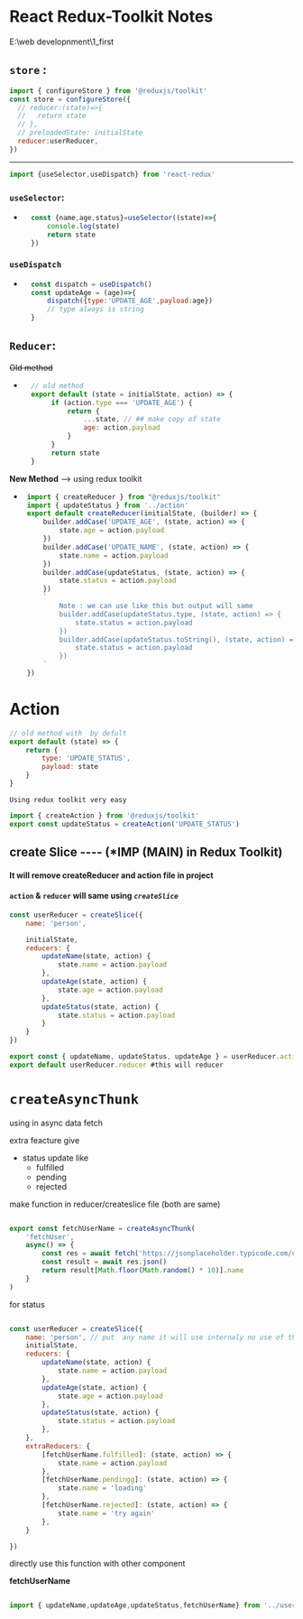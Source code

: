 # React Redux-Toolkit Notes
E:\web developnment\1_first
##  `store` :    
```javascript
import { configureStore } from '@reduxjs/toolkit'
const store = configureStore({
  // reducer:(state)=>{
  //   return state
  // },
  // preloadedState: initialState
  reducer:userReducer,
})
```
---
```javascript
import {useSelector,useDispatch} from 'react-redux'
```
### `useSelector`: 
- ```javascript
    const {name,age,status}=useSelector((state)=>{
        console.log(state)
        return state
    })
     ```

### `useDispatch`

- ```javascript
    const dispatch = useDispatch()
    const updateAge = (age)=>{
        dispatch({type:'UPDATE_AGE',payload:age})
        // type always is string
    }
  ```

##  `Reducer`: 

  ~~Old method~~
- ```javascript
    // old method
    export default (state = initialState, action) => {
         if (action.type === 'UPDATE_AGE') {
             return {
                 ...state, // ## make copy of state 
                 age: action.payload
             }
         }
         return state
    }
    ```
**New Method** --> using redux toolkit
-  ```javascript
    import { createReducer } from "@reduxjs/toolkit"
    import { updateStatus } from '../action'
    export default createReducer(initialState, (builder) => {
        builder.addCase('UPDATE_AGE', (state, action) => {
            state.age = action.payload
        })
        builder.addCase('UPDATE_NAME', (state, action) => {
            state.name = action.payload
        })
        builder.addCase(updateStatus, (state, action) => {
            state.status = action.payload
        })
        `
            Note : we can use like this but output will same
            builder.addCase(updateStatus.type, (state, action) => {
                state.status = action.payload
            })
            builder.addCase(updateStatus.toString(), (state, action) => {
                state.status = action.payload
            })
        `
    })
    ```

# Action

```javascript
// old method with  by defult 
export default (state) => {
    return {
        type: 'UPDATE_STATUS',
        payload: state
    }
}
```
`Using redux toolkit very easy`

```javascript
import { createAction } from '@reduxjs/toolkit'
export const updateStatus = createAction('UPDATE_STATUS')
```



## create Slice ---- (*IMP (MAIN) in Redux Toolkit)
#### It will remove createReducer and action file in project
#### `action` & `reducer` will same using *`createSlice`*



```javascript
const userReducer = createSlice({
    name: 'person',

    initialState,
    reducers: {
        updateName(state, action) {
            state.name = action.payload
        },
        updateAge(state, action) {
            state.age = action.payload
        },
        updateStatus(state, action) {
            state.status = action.payload
        }
    }
})

export const { updateName, updateStatus, updateAge } = userReducer.actions  #this will become action
export default userReducer.reducer #this will reducer

```



# `createAsyncThunk`
using in async data fetch 

extra feacture give 
- status update like
    - fulfilled
    - pending 
    - rejected

make function in reducer/createslice file (both are same)

```javascript

export const fetchUserName = createAsyncThunk(
    'fetchUser',
    async() => {
        const res = await fetch('https://jsonplaceholder.typicode.com/users')
        const result = await res.json()
        return result[Math.floor(Math.random() * 10)].name
    }
)
```

for status 
```javascript

const userReducer = createSlice({
    name: 'person', // put  any name it will use internaly no use of this name 
    initialState,
    reducers: {
        updateName(state, action) {
            state.name = action.payload
        },
        updateAge(state, action) {
            state.age = action.payload
        },
        updateStatus(state, action) {
            state.status = action.payload
        },
    },
    extraReducers: {
        [fetchUserName.fulfilled]: (state, action) => {
            state.name = action.payload
        },
        [fetchUserName.pendingg]: (state, action) => {
            state.name = 'loading'
        },
        [fetchUserName.rejected]: (state, action) => {
            state.name = 'try again'
        },
    }

})
```
directly use this function with other component 

**fetchUserName**
```javascript

import { updateName,updateAge,updateStatus,fetchUserName} from '../userReducer'
```
